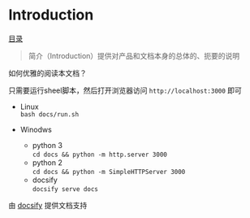 # Introduction

[目录](_sidebar.md)

> 简介（Introduction）提供对产品和文档本身的总体的、扼要的说明

如何优雅的阅读本文档？

只需要运行sheel脚本，然后打开浏览器访问 `http://localhost:3000` 即可

- Linux  
`bash docs/run.sh`

- Winodws  
    - python 3  
        `cd docs && python -m http.server 3000`
    - python 2  
        `cd docs && python -m SimpleHTTPServer 3000`
    - docsify  
        `docsify serve docs`


由 [docsify](https://github.com/docsifyjs/docsify) 提供文档支持